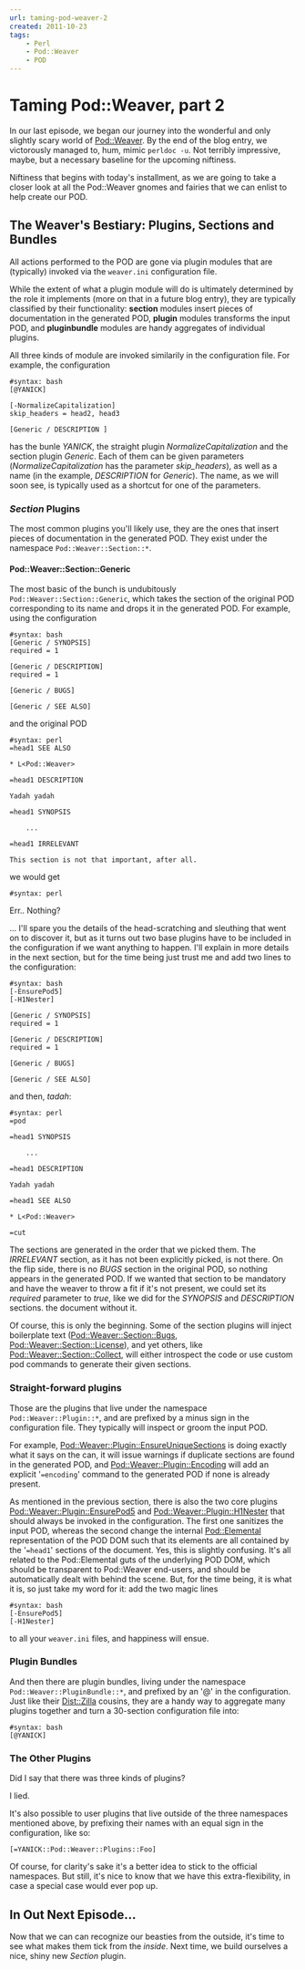 ```yaml
---
url: taming-pod-weaver-2
created: 2011-10-23
tags:
    - Perl
    - Pod::Weaver
    - POD
---
```


# Taming Pod::Weaver, part 2

In our last episode, we began our journey into the wonderful and only slightly
scary world of [Pod::Weaver](cpan). By the end of the blog entry, we victorously
managed to, hum, mimic `perldoc -u`. Not terribly impressive, maybe, but
a necessary baseline for the upcoming niftiness. 

Niftiness that begins with
today's installment, as we are going to take a closer look at all the Pod::Weaver gnomes
and fairies that we can enlist to help create our POD.

## The Weaver's Bestiary: Plugins, Sections and Bundles

All actions performed to the POD are gone via plugin modules that
are (typically) invoked via the `weaver.ini` configuration file. 

While the extent
of what a plugin module will do is ultimately determined by the
role it implements (more on that in a future blog entry), they are
typically classified by their functionality: **section** modules insert pieces
of documentation in the generated POD, **plugin** modules transforms the input
POD, and **pluginbundle** modules are handy aggregates of individual plugins.

All three kinds of module are invoked similarily in the configuration file.
For example, the configuration

    #syntax: bash
    [@YANICK]

    [-NormalizeCapitalization]
    skip_headers = head2, head3

    [Generic / DESCRIPTION ]

has the bunle *YANICK*, the straight plugin *NormalizeCapitalization*
and the section plugin *Generic*. Each of them can be given parameters
(*NormalizeCapitalization* has the parameter *skip_headers*), as well
as a name (in the example, *DESCRIPTION* for *Generic*). The name,
as we will soon see, is typically used as a shortcut for one of the
parameters.

### *Section* Plugins

The most common plugins you'll likely use, they are the ones
that insert pieces of documentation in the generated POD. 
They exist under the namespace `Pod::Weaver::Section::*`.

#### Pod::Weaver::Section::Generic

The most basic of the bunch is undubitously `Pod::Weaver::Section::Generic`,
which takes the section of the original POD corresponding to its name and drops it 
in the generated POD.  For example, using the configuration

    #syntax: bash
    [Generic / SYNOPSIS]
    required = 1

    [Generic / DESCRIPTION]
    required = 1

    [Generic / BUGS]

    [Generic / SEE ALSO]

and the original POD

    #syntax: perl
    =head1 SEE ALSO

    * L<Pod::Weaver>

    =head1 DESCRIPTION

    Yadah yadah

    =head1 SYNOPSIS

        ...

    =head1 IRRELEVANT

    This section is not that important, after all.

we would get

    #syntax: perl
    


Err.. Nothing? 

... I'll spare you the details of the head-scratching and sleuthing
that went on to discover it, but as it turns out two base plugins have to be 
included in the configuration if we want anything to happen. I'll explain
in more details in the next section, but for the time being just trust me and
add two lines to the configuration:

    #syntax: bash
    [-EnsurePod5]
    [-H1Nester]

    [Generic / SYNOPSIS]
    required = 1

    [Generic / DESCRIPTION]
    required = 1

    [Generic / BUGS]

    [Generic / SEE ALSO]

and then, *tadah*:

    #syntax: perl
    =pod

    =head1 SYNOPSIS

        ...

    =head1 DESCRIPTION

    Yadah yadah

    =head1 SEE ALSO

    * L<Pod::Weaver>

    =cut

The sections are generated in the order that we picked them. The
*IRRELEVANT* section, as it has not been explicitly picked,
is not there. On the flip side, there is no *BUGS* section in the original
POD, so nothing appears in the generated POD. If we wanted that section to be
mandatory and have the weaver
to throw a fit if it's not present, 
we could set its 
*required* parameter to *true*, like we did for the *SYNOPSIS* and
*DESCRIPTION* sections.
the document without it.

Of course, this is only the beginning. Some of the section plugins will inject 
boilerplate text ([Pod::Weaver::Section::Bugs](cpan), 
[Pod::Weaver::Section::License](cpan)),
and yet others,
like [Pod::Weaver::Section::Collect](cpan), will
either introspect the code or use custom pod commands to generate
their given sections.

### Straight-forward plugins

Those are the plugins that live under the namespace `Pod::Weaver::Plugin::*`,
and are prefixed by a minus sign in the configuration file. They 
typically will inspect or groom the input POD.  

For example, 
[Pod::Weaver::Plugin::EnsureUniqueSections](cpan) is doing exactly what it says on
the can, it will issue warnings if duplicate sections are found in the 
generated POD, and [Pod::Weaver::Plugin::Encoding](cpan) will add an
explicit '`=encoding`'
command to the generated POD if none is already present.

As mentioned in the previous section, there is also the two core 
plugins 
[Pod::Weaver::Plugin::EnsurePod5](cpan)
and 
[Pod::Weaver::Plugin::H1Nester](cpan)
that should always be invoked in the configuration. The first one sanitizes the
input POD, whereas the second change the internal [Pod::Elemental](cpan) representation of the POD
DOM such that its elements are all contained by the '`=head1`' sections of the
document. Yes, this is slightly confusing. It's all related to the
Pod::Elemental guts of the underlying POD DOM, which should be transparent to 
Pod::Weaver end-users, and should be automatically dealt with 
behind the scene. But, for the time being, it is  what it is, 
so just take my word for it: add the two magic lines

    #syntax: bash
    [-EnsurePod5]
    [-H1Nester]

to all your `weaver.ini` files, and happiness will ensue.


### Plugin Bundles

And then there are plugin bundles, living under the namespace
`Pod::Weaver::PluginBundle::*`, and prefixed by an '@' in the configuration.
Just like their [Dist::Zilla](cpan) cousins, they are a handy way to aggregate 
many plugins together and turn a 30-section configuration file into:

    #syntax: bash
    [@YANICK]


### The Other Plugins

Did I say that there was three kinds of plugins?

I lied.

It's also possible to user plugins that live outside of the three
namespaces mentioned above, by prefixing their names
with an equal sign in the configuration, like so:

    [=YANICK::Pod::Weaver::Plugins::Foo]

Of course, for clarity's sake it's a better idea to stick to the official
namespaces. But still, it's nice to know that we have this extra-flexibility,
in case a special case would ever pop up.

## In Out Next Episode...

Now that we can can recognize our beasties from the outside, it's time
to see what makes them tick from the *inside*. 
Next time, we build ourselves a nice, shiny new *Section* plugin.
